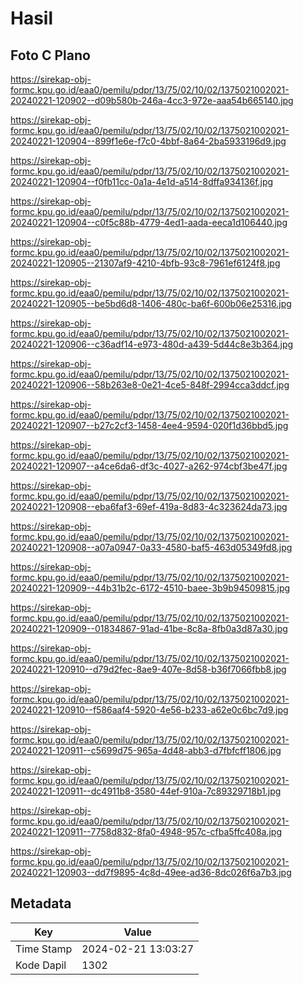 # Hasil

## Foto C Plano

https://sirekap-obj-formc.kpu.go.id/eaa0/pemilu/pdpr/13/75/02/10/02/1375021002021-20240221-120902--d09b580b-246a-4cc3-972e-aaa54b665140.jpg

https://sirekap-obj-formc.kpu.go.id/eaa0/pemilu/pdpr/13/75/02/10/02/1375021002021-20240221-120904--899f1e6e-f7c0-4bbf-8a64-2ba5933196d9.jpg

https://sirekap-obj-formc.kpu.go.id/eaa0/pemilu/pdpr/13/75/02/10/02/1375021002021-20240221-120904--f0fb11cc-0a1a-4e1d-a514-8dffa934136f.jpg

https://sirekap-obj-formc.kpu.go.id/eaa0/pemilu/pdpr/13/75/02/10/02/1375021002021-20240221-120904--c0f5c88b-4779-4ed1-aada-eeca1d106440.jpg

https://sirekap-obj-formc.kpu.go.id/eaa0/pemilu/pdpr/13/75/02/10/02/1375021002021-20240221-120905--21307af9-4210-4bfb-93c8-7961ef6124f8.jpg

https://sirekap-obj-formc.kpu.go.id/eaa0/pemilu/pdpr/13/75/02/10/02/1375021002021-20240221-120905--be5bd6d8-1406-480c-ba6f-600b06e25316.jpg

https://sirekap-obj-formc.kpu.go.id/eaa0/pemilu/pdpr/13/75/02/10/02/1375021002021-20240221-120906--c36adf14-e973-480d-a439-5d44c8e3b364.jpg

https://sirekap-obj-formc.kpu.go.id/eaa0/pemilu/pdpr/13/75/02/10/02/1375021002021-20240221-120906--58b263e8-0e21-4ce5-848f-2994cca3ddcf.jpg

https://sirekap-obj-formc.kpu.go.id/eaa0/pemilu/pdpr/13/75/02/10/02/1375021002021-20240221-120907--b27c2cf3-1458-4ee4-9594-020f1d36bbd5.jpg

https://sirekap-obj-formc.kpu.go.id/eaa0/pemilu/pdpr/13/75/02/10/02/1375021002021-20240221-120907--a4ce6da6-df3c-4027-a262-974cbf3be47f.jpg

https://sirekap-obj-formc.kpu.go.id/eaa0/pemilu/pdpr/13/75/02/10/02/1375021002021-20240221-120908--eba6faf3-69ef-419a-8d83-4c323624da73.jpg

https://sirekap-obj-formc.kpu.go.id/eaa0/pemilu/pdpr/13/75/02/10/02/1375021002021-20240221-120908--a07a0947-0a33-4580-baf5-463d05349fd8.jpg

https://sirekap-obj-formc.kpu.go.id/eaa0/pemilu/pdpr/13/75/02/10/02/1375021002021-20240221-120909--44b31b2c-6172-4510-baee-3b9b94509815.jpg

https://sirekap-obj-formc.kpu.go.id/eaa0/pemilu/pdpr/13/75/02/10/02/1375021002021-20240221-120909--01834867-91ad-41be-8c8a-8fb0a3d87a30.jpg

https://sirekap-obj-formc.kpu.go.id/eaa0/pemilu/pdpr/13/75/02/10/02/1375021002021-20240221-120910--d79d2fec-8ae9-407e-8d58-b36f7066fbb8.jpg

https://sirekap-obj-formc.kpu.go.id/eaa0/pemilu/pdpr/13/75/02/10/02/1375021002021-20240221-120910--f586aaf4-5920-4e56-b233-a62e0c6bc7d9.jpg

https://sirekap-obj-formc.kpu.go.id/eaa0/pemilu/pdpr/13/75/02/10/02/1375021002021-20240221-120911--c5699d75-965a-4d48-abb3-d7fbfcff1806.jpg

https://sirekap-obj-formc.kpu.go.id/eaa0/pemilu/pdpr/13/75/02/10/02/1375021002021-20240221-120911--dc4911b8-3580-44ef-910a-7c89329718b1.jpg

https://sirekap-obj-formc.kpu.go.id/eaa0/pemilu/pdpr/13/75/02/10/02/1375021002021-20240221-120911--7758d832-8fa0-4948-957c-cfba5ffc408a.jpg

https://sirekap-obj-formc.kpu.go.id/eaa0/pemilu/pdpr/13/75/02/10/02/1375021002021-20240221-120903--dd7f9895-4c8d-49ee-ad36-8dc026f6a7b3.jpg


## Metadata

| Key        | Value               |
| ---------- | ------------------- |
| Time Stamp | 2024-02-21 13:03:27 |
| Kode Dapil | 1302                |



